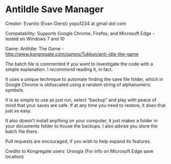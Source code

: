 # AntiIdle Save Manager
Creator: Evanito (Evan Gierst) yopu1234 at gmail dot com

Compatability: Supports Google Chrome, Firefox, and Microsoft Edge - tested on Windows 7 and 10

Game: AntiIdle: The Game - http://www.kongregate.com/games/Tukkun/anti-idle-the-game

The batch file is commented if you want to investigate the code with a simple explanation. I *recommend* reading it, in fact.

It uses a unique technique to automate finding the save file folder, which in Google Chrome is obfuscated using a random string of alphanumeric symbols.

It is as simple to use as just run, select “backup” and play with peace of mind that your saves are safe. 
If at any time you need to restore, it does that just as easy.

It also doesn’t install anything on your computer, it just makes a folder in your documents folder to house the backups. 
I also advise you store the batch file there.

Pull requests are encouraged, if you wish to help expand its features.

Credits to Kongregate users:
Uroogla (For info on Microsoft Edge save location)
